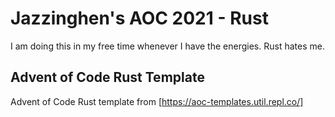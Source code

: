 # Jazzinghen's AOC 2021 - Rust

I am doing this in my free time whenever I have the energies. Rust hates me.

## Advent of Code Rust Template

Advent of Code Rust template from [https://aoc-templates.util.repl.co/]
